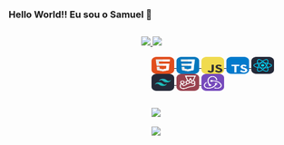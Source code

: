 ### Hello World!! Eu sou o Samuel   👋
##
<div align="center">
  <a href="https://github.com/samuellsantos">
  <img height="180em" src="https://github-readme-stats.vercel.app/api?username=samuellsantos&show_icons=true&theme=dracula&include_all_commits=true&count_private=true"/>
  <img height="180em" src="https://github-readme-stats.vercel.app/api/top-langs/?username=samuellsantos&layout=compact&langs_count=7&theme=dracula"/>
</div>


<div style="margin-left: 50%"><br>
  <img align="center" alt="Samuka-CSS" height="30" width="40" src="https://github.com/tandpfun/skill-icons/blob/main/icons/HTML.svg">
  <img align="center" alt="Samuka-CSS" height="30" width="40" src="https://github.com/tandpfun/skill-icons/blob/main/icons/CSS.svg">
  <img align="center" alt="Samuka-CSS" height="30" width="40" src="https://github.com/tandpfun/skill-icons/blob/main/icons/JavaScript.svg">
  <img align="center" alt="Samuka-CSS" height="30" width="40" src="https://github.com/tandpfun/skill-icons/blob/main/icons/TypeScript.svg">
  <img align="center" alt="Samuka-CSS" height="30" width="40" src="https://github.com/tandpfun/skill-icons/blob/main/icons/React-Dark.svg">
  <img align="center" alt="Samuka-CSS" height="30" width="40" src="https://github.com/tandpfun/skill-icons/blob/main/icons/TailwindCSS-Dark.svg">
  <img align="center" alt="Samuka-CSS" height="30" width="40" src="https://github.com/tandpfun/skill-icons/blob/main/icons/Jest.svg">
  <img align="center" alt="Samuka-CSS" height="30" width="40" src="https://github.com/tandpfun/skill-icons/blob/main/icons/Redux.svg">
  
  <br>

##

  <a href="https://instagram.com/samukk.a" target="_blank"><img src="https://img.shields.io/badge/-Instagram-%23E4405F?style=for-the-badge&logo=instagram&logoColor=white" target="_blank"></a>


  <a href="https://linkedin.com/in/samuel-santos-55515b240/" target="_blank"><img src="https://img.shields.io/badge/-LinkedIn-%230077B5?style=for-the-badge&logo=linkedin&logoColor=white" target="_blank"></a> 
 


